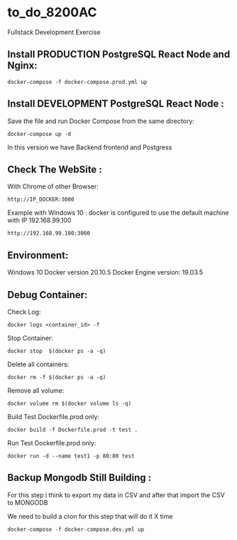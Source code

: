 # to_do_8200AC

Fullstack Development Exercise


## Install PRODUCTION PostgreSQL React Node and Nginx:

```
docker-compose -f docker-compose.prod.yml up
```

## Install DEVELOPMENT PostgreSQL React Node :

Save the file and run Docker Compose from the same directory:

```
docker-compose up -d
```

In this version we have Backend frontend and Postgress

## Check The WebSite :

With Chrome of other Browser:

```
http://IP_DOCKER:3000
```

Example with Windows 10 :
docker is configured to use the default machine with IP 192.168.99.100

```
http://192.168.99.100:3000
```

## Environment:

Windows 10
Docker version 20.10.5
Docker Engine version: 19.03.5

## Debug Container:

Check Log:

```
docker logs <container_id> -f
```

Stop Container:

```
docker stop  $(docker ps -a -q)
```

Delete all containers:

```
docker rm -f $(docker ps -a -q)
```

Remove all volume:

```
docker volume rm $(docker volume ls -q)
```

Build Test Dockerfile.prod only:

```
docker build -f Dockerfile.prod -t test .
```

Run Test Dockerfile.prod only:

```
docker run -d --name test1 -p 80:80 test
```

## Backup Mongodb Still Building :

For this step i think to export my data in CSV
and after that import the CSV to MONGODB

We need to build a cron for this step that will do it X time

```
docker-compose -f docker-compose.dev.yml up
```


